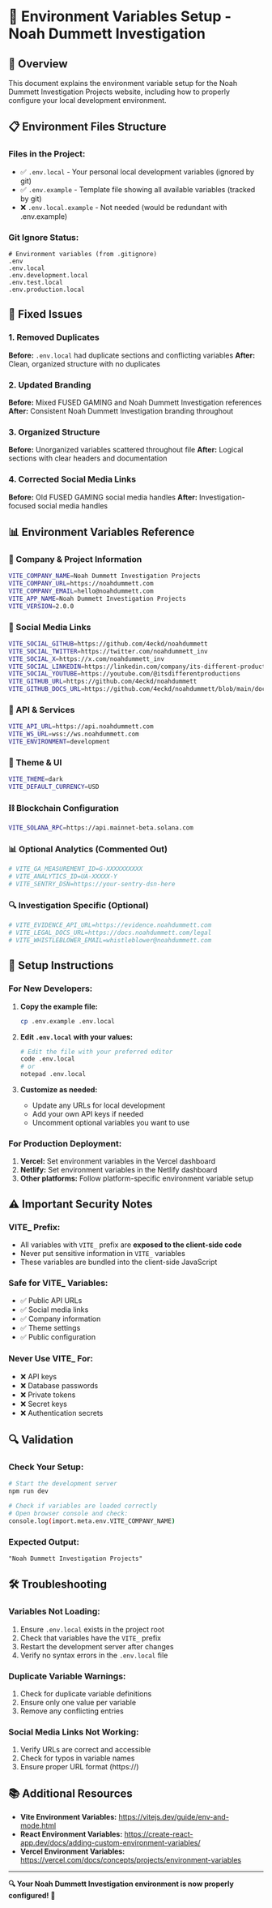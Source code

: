 # 🔧 Environment Variables Setup - Noah Dummett Investigation

## 🎯 Overview

This document explains the environment variable setup for the Noah Dummett Investigation Projects website, including how to properly configure your local development environment.

## 📋 Environment Files Structure

### **Files in the Project:**
- ✅ `.env.local` - Your personal local development variables (ignored by git)
- ✅ `.env.example` - Template file showing all available variables (tracked by git)
- ❌ `.env.local.example` - Not needed (would be redundant with .env.example)

### **Git Ignore Status:**
```gitignore
# Environment variables (from .gitignore)
.env
.env.local
.env.development.local
.env.test.local
.env.production.local
```

## 🔧 Fixed Issues

### **1. Removed Duplicates**
**Before:** `.env.local` had duplicate sections and conflicting variables
**After:** Clean, organized structure with no duplicates

### **2. Updated Branding**
**Before:** Mixed FUSED GAMING and Noah Dummett Investigation references
**After:** Consistent Noah Dummett Investigation branding throughout

### **3. Organized Structure**
**Before:** Unorganized variables scattered throughout file
**After:** Logical sections with clear headers and documentation

### **4. Corrected Social Media Links**
**Before:** Old FUSED GAMING social media handles
**After:** Investigation-focused social media handles

## 📊 Environment Variables Reference

### **🏢 Company & Project Information**
```bash
VITE_COMPANY_NAME=Noah Dummett Investigation Projects
VITE_COMPANY_URL=https://noahdummett.com
VITE_COMPANY_EMAIL=hello@noahdummett.com
VITE_APP_NAME=Noah Dummett Investigation Projects
VITE_VERSION=2.0.0
```

### **📱 Social Media Links**
```bash
VITE_SOCIAL_GITHUB=https://github.com/4eckd/noahdummett
VITE_SOCIAL_TWITTER=https://twitter.com/noahdummett_inv
VITE_SOCIAL_X=https://x.com/noahdummett_inv
VITE_SOCIAL_LINKEDIN=https://linkedin.com/company/its-different-productions
VITE_SOCIAL_YOUTUBE=https://youtube.com/@itsdifferentproductions
VITE_GITHUB_URL=https://github.com/4eckd/noahdummett
VITE_GITHUB_DOCS_URL=https://github.com/4eckd/noahdummett/blob/main/docs/index.md
```

### **🔗 API & Services**
```bash
VITE_API_URL=https://api.noahdummett.com
VITE_WS_URL=wss://ws.noahdummett.com
VITE_ENVIRONMENT=development
```

### **🎨 Theme & UI**
```bash
VITE_THEME=dark
VITE_DEFAULT_CURRENCY=USD
```

### **⛓️ Blockchain Configuration**
```bash
VITE_SOLANA_RPC=https://api.mainnet-beta.solana.com
```

### **📊 Optional Analytics (Commented Out)**
```bash
# VITE_GA_MEASUREMENT_ID=G-XXXXXXXXXX
# VITE_ANALYTICS_ID=UA-XXXXX-Y
# VITE_SENTRY_DSN=https://your-sentry-dsn-here
```

### **🔍 Investigation Specific (Optional)**
```bash
# VITE_EVIDENCE_API_URL=https://evidence.noahdummett.com
# VITE_LEGAL_DOCS_URL=https://docs.noahdummett.com/legal
# VITE_WHISTLEBLOWER_EMAIL=whistleblower@noahdummett.com
```

## 🚀 Setup Instructions

### **For New Developers:**

1. **Copy the example file:**
   ```bash
   cp .env.example .env.local
   ```

2. **Edit `.env.local` with your values:**
   ```bash
   # Edit the file with your preferred editor
   code .env.local
   # or
   notepad .env.local
   ```

3. **Customize as needed:**
   - Update any URLs for local development
   - Add your own API keys if needed
   - Uncomment optional variables you want to use

### **For Production Deployment:**

1. **Vercel:** Set environment variables in the Vercel dashboard
2. **Netlify:** Set environment variables in the Netlify dashboard
3. **Other platforms:** Follow platform-specific environment variable setup

## ⚠️ Important Security Notes

### **VITE_ Prefix:**
- All variables with `VITE_` prefix are **exposed to the client-side code**
- Never put sensitive information in `VITE_` variables
- These variables are bundled into the client-side JavaScript

### **Safe for VITE_ Variables:**
- ✅ Public API URLs
- ✅ Social media links
- ✅ Company information
- ✅ Theme settings
- ✅ Public configuration

### **Never Use VITE_ For:**
- ❌ API keys
- ❌ Database passwords
- ❌ Private tokens
- ❌ Secret keys
- ❌ Authentication secrets

## 🔍 Validation

### **Check Your Setup:**
```bash
# Start the development server
npm run dev

# Check if variables are loaded correctly
# Open browser console and check:
console.log(import.meta.env.VITE_COMPANY_NAME)
```

### **Expected Output:**
```
"Noah Dummett Investigation Projects"
```

## 🛠️ Troubleshooting

### **Variables Not Loading:**
1. Ensure `.env.local` exists in the project root
2. Check that variables have the `VITE_` prefix
3. Restart the development server after changes
4. Verify no syntax errors in the `.env.local` file

### **Duplicate Variable Warnings:**
1. Check for duplicate variable definitions
2. Ensure only one value per variable
3. Remove any conflicting entries

### **Social Media Links Not Working:**
1. Verify URLs are correct and accessible
2. Check for typos in variable names
3. Ensure proper URL format (https://)

## 📚 Additional Resources

- **Vite Environment Variables:** https://vitejs.dev/guide/env-and-mode.html
- **React Environment Variables:** https://create-react-app.dev/docs/adding-custom-environment-variables/
- **Vercel Environment Variables:** https://vercel.com/docs/concepts/projects/environment-variables

---

**🔍 Your Noah Dummett Investigation environment is now properly configured! 🚀**

